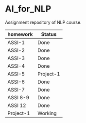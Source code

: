# AI_for_NLP
Assignment repository of NLP course.

| homework  | Status             |
| --------- | ------------------ |
| ASSI-1 | Done              |
| ASSI-2 | Done              |
| ASSI-3 | Done              |
| ASSI-4 | Done              |
| ASSI-5 | Project-1             |
| ASSI-6 | Done              |
| ASSI-7 | Done              |
| ASSI 8-9 | Done              |
| ASSI 12 | Done              |
| Project-1 | Working               |
